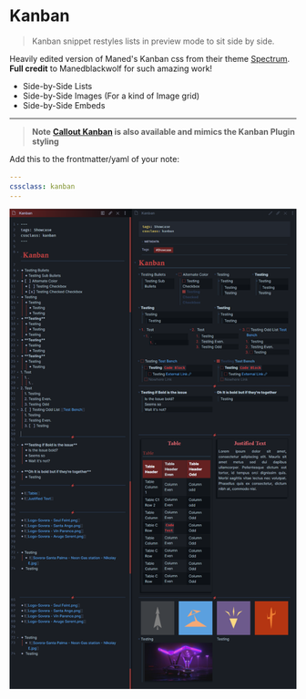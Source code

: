# Kanban

> Kanban snippet restyles lists in preview mode to sit side by side.

Heavily edited version of Maned's Kanban css from their theme [Spectrum](https://publish.obsidian.md/hub/02+-+Community+Expansions/02.05+All+Community+Expansions/Themes/Spectrum). **Full credit** to Manedblackwolf for such amazing work!

-   Side-by-Side Lists
-   Side-by-Side Images (For a kind of Image grid)
-   Side-by-Side Embeds

---

> **Note**
> **[Callout Kanban](Callouts.md#image-grid) is also available and mimics the Kanban Plugin styling**

Add this to the frontmatter/yaml of your note:
```yaml
---
cssclass: kanban
---
```

![](../Images/Kanban-Showcase.png)